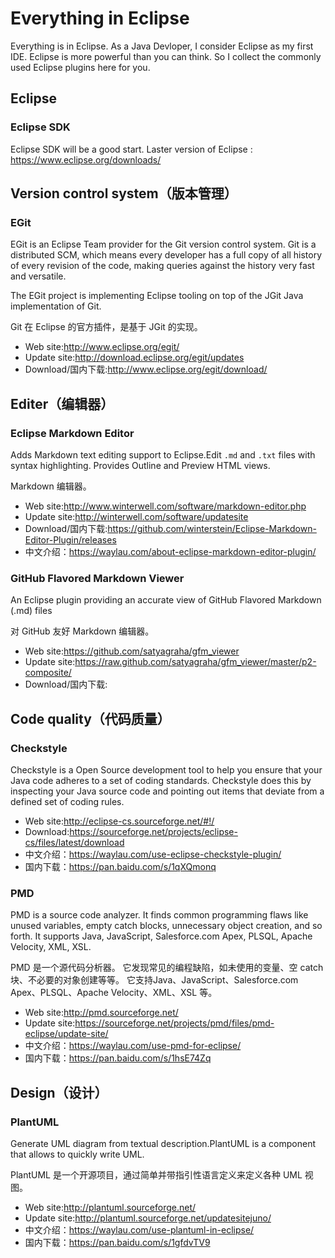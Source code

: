 # Everything in Eclipse

Everything is in Eclipse. As a Java Devloper, I consider Eclipse as my first IDE.  Eclipse is more powerful than you can think. So I collect the commonly used Eclipse plugins here for you.

## Eclipse

### Eclipse SDK 

Eclipse SDK will be a good start. Laster version of Eclipse : https://www.eclipse.org/downloads/

## Version control system（版本管理）

### EGit

EGit is an Eclipse Team provider for the Git version control system. Git is a distributed SCM, which means every developer has a full copy of all history of every revision of the code, making queries against the history very fast and versatile.

The EGit project is implementing Eclipse tooling on top of the JGit Java implementation of Git.

Git 在 Eclipse 的官方插件，是基于 JGit 的实现。

* Web site:http://www.eclipse.org/egit/
* Update site:http://download.eclipse.org/egit/updates
* Download/国内下载:http://www.eclipse.org/egit/download/
 

## Editer（编辑器）

### Eclipse Markdown Editor
 
Adds Markdown text editing support to Eclipse.Edit `.md` and `.txt` files with syntax highlighting.
Provides Outline and Preview HTML views.


Markdown 编辑器。

* Web site:http://www.winterwell.com/software/markdown-editor.php
* Update site:http://winterwell.com/software/updatesite
* Download/国内下载:https://github.com/winterstein/Eclipse-Markdown-Editor-Plugin/releases
* 中文介绍：https://waylau.com/about-eclipse-markdown-editor-plugin/

### GitHub Flavored Markdown Viewer 
 
An Eclipse plugin providing an accurate view of GitHub Flavored Markdown (.md) files


对 GitHub 友好 Markdown 编辑器。

* Web site:https://github.com/satyagraha/gfm_viewer
* Update site:https://raw.github.com/satyagraha/gfm_viewer/master/p2-composite/
* Download/国内下载: 
 

## Code quality（代码质量）

### Checkstyle

Checkstyle is a Open Source development tool to help you ensure that your Java code adheres to a set of coding standards. Checkstyle does this by inspecting your Java source code and pointing out items that deviate from a defined set of coding rules.

* Web site:http://eclipse-cs.sourceforge.net/#!/
* Download:https://sourceforge.net/projects/eclipse-cs/files/latest/download
* 中文介绍：https://waylau.com/use-eclipse-checkstyle-plugin/
* 国内下载：https://pan.baidu.com/s/1qXQmonq


### PMD

PMD is a source code analyzer. It finds common programming flaws like unused variables, empty catch blocks, unnecessary object creation, and so forth. It supports Java, JavaScript, Salesforce.com Apex, PLSQL, Apache Velocity, XML, XSL. 

PMD 是一个源代码分析器。 它发现常见的编程缺陷，如未使用的变量、空 catch 块、不必要的对象创建等等。 它支持Java、JavaScript、Salesforce.com Apex、PLSQL、Apache Velocity、XML、XSL 等。

* Web site:http://pmd.sourceforge.net/
* Update site:https://sourceforge.net/projects/pmd/files/pmd-eclipse/update-site/
* 中文介绍：https://waylau.com/use-pmd-for-eclipse/
* 国内下载：https://pan.baidu.com/s/1hsE74Zq


## Design（设计）
### PlantUML

Generate UML diagram from textual description.PlantUML is a component that allows to quickly write UML.

PlantUML 是一个开源项目，通过简单并带指引性语言定义来定义各种 UML 视图。


* Web site:http://plantuml.sourceforge.net/
* Update site:http://plantuml.sourceforge.net/updatesitejuno/
* 中文介绍：https://waylau.com/use-plantuml-in-eclipse/
* 国内下载：https://pan.baidu.com/s/1gfdvTV9
